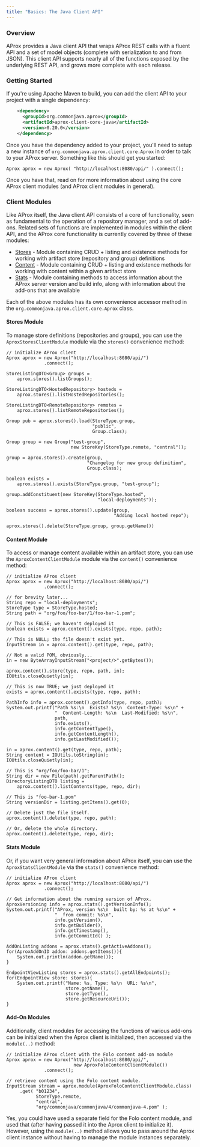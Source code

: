 ```yaml
---
title: "Basics: The Java Client API"
---
```


### Overview

AProx provides a Java client API that wraps AProx REST calls with a fluent API and a set of model objects (complete with serialization to and from JSON). This client API supports nearly all of the functions exposed by the underlying REST API, and grows more complete with each release.

### Getting Started

If you're using Apache Maven to build, you can add the client API to your project with a single dependency:

```xml
    <dependency>
      <groupId>org.commonjava.aprox</groupId>
      <artifactId>aprox-client-core-java</artifactId>
      <version>0.20.0</version>
    </dependency>
```

Once you have the dependency added to your project, you'll need to setup a new instance of `org.commonjava.aprox.client.core.Aprox` in order to talk to your AProx server. Something like this should get you started:

    Aprox aprox = new Aprox( "http://localhost:8080/api/" ).connect();

Once you have that, read on for more information about using the core AProx client modules (and AProx client modules in general).

### Client Modules

Like AProx itself, the Java client API consists of a core of functionality, seen as fundamental to the operation of a repository manager, and a set of add-ons. Related sets of functions are implemented in modules within the client API, and the AProx core functionality is currently covered by three of these modules:

* [Stores](#stores) - Module containing CRUD + listing and existence methods for working with artifact store (repository and group) definitions
* [Content](#content) - Module containing CRUD + listing and existence methods for working with content within a given artifact store
* [Stats](#stats) - Module containing methods to access information about the AProx server version and build info, along with information about the add-ons that are available

Each of the above modules has its own convenience accessor method in the `org.commonjava.aprox.client.core.Aprox` class. 

#### Stores Module

To manage store definitions (repositories and groups), you can use the `AproxStoresClientModule` module via the `stores()` convenience method:

    // initialize AProx client
    Aprox aprox = new Aprox("http://localhost:8080/api/")
                  .connect();
    
    StoreListingDTO<Group> groups = 
        aprox.stores().listGroups();
    
    StoreListingDTO<HostedRepository> hosteds = 
        aprox.stores().listHostedRepositories();
    
    StoreListingDTO<RemoteRepository> remotes = 
        aprox.stores().listRemoteRepositories();
    
    Group pub = aprox.stores().load(StoreType.group, 
                                    "public", 
                                    Group.class);
    
    Group group = new Group("test-group", 
                            new StoreKey(StoreType.remote, "central"));
    
    group = aprox.stores().create(group,
                                  "Changelog for new group definition", 
                                  Group.class);
    
    boolean exists = 
        aprox.stores().exists(StoreType.group, "test-group");
    
    group.addConstituent(new StoreKey(StoreType.hosted", 
                                      "local-deployments"));
    
    boolean success = aprox.stores().update(group, 
                                            "Adding local hosted repo");
    
    aprox.stores().delete(StoreType.group, group.getName())

#### Content Module

To access or manage content available within an artifact store, you can use the `AproxContentClientModule` module via the `content()` convenience method:

    // initialize AProx client
    Aprox aprox = new Aprox("http://localhost:8080/api/")
                  .connect();
    
    // for brevity later...
    String repo = "local-deployments";
    StoreType type = StoreType.hosted;
    String path = "org/foo/foo-bar/1/foo-bar-1.pom";
    
    // This is FALSE; we haven't deployed it
    boolean exists = aprox.content().exists(type, repo, path);
    
    // This is NULL; the file doesn't exist yet.
    InputStream in = aprox.content().get(type, repo, path);
    
    // Not a valid POM, obviously...
    in = new ByteArrayInputStream("<project/>".getBytes());
    
    aprox.content().store(type, repo, path, in);
    IOUtils.closeQuietly(in);
    
    // This is now TRUE; we just deployed it
    exists = aprox.content().exists(type, repo, path);
    
    PathInfo info = aprox.content().getInfo(type, repo, path);
    System.out.printf("Path %s:\n  Exists? %s\n  Content-Type: %s\n" + 
                      "  Content-Length: %s\n  Last-Modified: %s\n", 
                      path, 
                      info.exists(), 
                      info.getContentType(), 
                      info.getContentLength(), 
                      info.getLastModified());
    
    in = aprox.content().get(type, repo, path);
    String content = IOUtils.toString(in);
    IOUtils.closeQuietly(in);
    
    // This is "org/foo/foo-bar/1";
    String dir = new File(path).getParentPath();
    DirectoryListingDTO listing = 
        aprox.content().listContents(type, repo, dir);
    
    // This is "foo-bar-1.pom"
    String versionDir = listing.getItems().get(0);
    
    // Delete just the file itself.
    aprox.content().delete(type, repo, path);
    
    // Or, delete the whole directory.
    aprox.content().delete(type, repo, dir);


#### Stats Module

Or, if you want very general information about AProx itself, you can use the `AproxStatsClientModule` via the `stats()` convenience method:

    // initialize AProx client
    Aprox aprox = new Aprox("http://localhost:8080/api/")
                  .connect();
    
    // Get information about the running version of AProx.
    AproxVersioning info = aprox.stats().getVersionInfo();
    System.out.printf("AProx, version %s\n  built by: %s at %s\n" + 
                      "  from commit: %s\n", 
                      info.getVersion(), 
                      info.getBuilder(), 
                      info.getTimestamp(), 
                      info.getCommitId() );
    
    AddOnListing addons = aprox.stats().getActiveAddons();
    for(AproxAddOnID addon: addons.getItems()){
        System.out.println(addon.getName());
    }
    
    EndpointViewListing stores = aprox.stats().getAllEndpoints();
    for(EndpointView store: stores){
        System.out.printf("Name: %s, Type: %s\n  URL: %s\n", 
                          store.getName(), 
                          store.getType(), 
                          store.getResourceUri());
    }

#### Add-On Modules

Additionally, client modules for accessing the functions of various add-ons can be initialized when the Aprox client is initialized, then accessed via the `module(..)` method:

    // initialize AProx client with the Folo content add-on module
    Aprox aprox = new Aprox("http://localhost:8080/api/",
                             new AproxFoloContentClientModule())
                  .connect();
    
    // retrieve content using the Folo content module.
    InputStream stream = aprox.module(AproxFoloContentClientModule.class)
         .get( "b01234", 
               StoreType.remote, 
               "central",
               "org/commonjava/commonjava/4/commonjava-4.pom" );

Yes, you could have used a separate field for the Folo content module, and used that (after having passed it into the Aprox client to initialize it). However, using the `module(..)` method allows you to pass around the Aprox client instance without having to manage the module instances separately.



